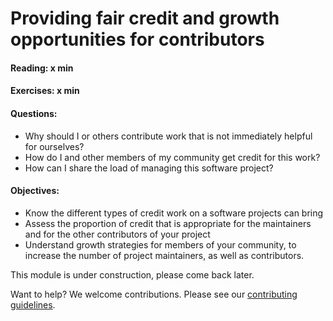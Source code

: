 # Providing fair credit and growth opportunities for contributors

#### Reading: x min
#### Exercises: x min
#### Questions:
- Why should I or others contribute work that is not immediately helpful for ourselves?
- How do I and other members of my community get credit for this work?
- How can I share the load of managing this software project? 

#### Objectives:
- Know the different types of credit work on a software projects can bring
- Assess the proportion of credit that is appropriate for the maintainers and for the other contributors of your project
- Understand growth strategies for members of your community, to increase the number of project maintainers, as well as contributors.


This module is under construction, please come back later.

Want to help? We welcome contributions. Please see our [contributing guidelines](https://github.com/gassmoeller/BSSC/blob/master/CONTRIBUTING.md#contributing-to-bssc).

